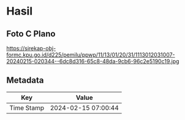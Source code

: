 # Hasil

## Foto C Plano

https://sirekap-obj-formc.kpu.go.id/d225/pemilu/ppwp/11/13/01/20/31/1113012031007-20240215-020344--6dc8d316-65c8-48da-9cb6-96c2e5190c19.jpg


## Metadata

| Key        | Value               |
| ---------- | ------------------- |
| Time Stamp | 2024-02-15 07:00:44 |



